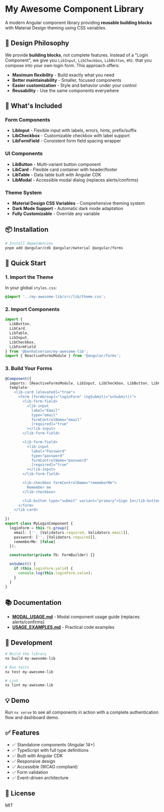 # My Awesome Component Library

A modern Angular component library providing **reusable building blocks** with Material Design theming using CSS variables.

## 🎨 Design Philosophy

We provide **building blocks**, not complete features. Instead of a "Login Component", we give you `LibInput`, `LibCheckbox`, `LibButton`, etc. that you compose into your own login form. This approach offers:

- **Maximum flexibility** - Build exactly what you need
- **Better maintainability** - Smaller, focused components
- **Easier customization** - Style and behavior under your control
- **Reusability** - Use the same components everywhere

## 🎯 What's Included

### Form Components
- **LibInput** - Flexible input with labels, errors, hints, prefix/suffix
- **LibCheckbox** - Customizable checkbox with label support
- **LibFormField** - Consistent form field spacing wrapper

### UI Components
- **LibButton** - Multi-variant button component
- **LibCard** - Flexible card container with header/footer
- **LibTable** - Data table built with Angular CDK
- **LibModal** - Accessible modal dialog (replaces alerts/confirms)

### Theme System
- **Material Design CSS Variables** - Comprehensive theming system
- **Dark Mode Support** - Automatic dark mode adaptation
- **Fully Customizable** - Override any variable

## 📦 Installation

```bash
# Install dependencies
pnpm add @angular/cdk @angular/material @angular/forms
```

## 🚀 Quick Start

### 1. Import the Theme

In your global `styles.css`:

```css
@import '../my-awesome-lib/src/lib/theme.css';
```

### 2. Import Components

```typescript
import { 
  LibButton, 
  LibCard, 
  LibTable,
  LibInput,
  LibCheckbox,
  LibFormField
} from '@benhalverson/my-awesome-lib';
import { ReactiveFormsModule } from '@angular/forms';
```

### 3. Build Your Forms

```typescript
@Component({
  imports: [ReactiveFormsModule, LibInput, LibCheckbox, LibButton, LibCard],
  template: `
    <lib-card [elevated]="true">
      <form [formGroup]="loginForm" (ngSubmit)="onSubmit()">
        <lib-form-field>
          <lib-input
            label="Email"
            type="email"
            formControlName="email"
            [required]="true"
          ></lib-input>
        </lib-form-field>

        <lib-form-field>
          <lib-input
            label="Password"
            type="password"
            formControlName="password"
            [required]="true"
          ></lib-input>
        </lib-form-field>

        <lib-checkbox formControlName="rememberMe">
          Remember me
        </lib-checkbox>

        <lib-button type="submit" variant="primary">Sign In</lib-button>
      </form>
    </lib-card>
  `
})
export class MyLoginComponent {
  loginForm = this.fb.group({
    email: ['', [Validators.required, Validators.email]],
    password: ['', [Validators.required]],
    rememberMe: [false]
  });

  constructor(private fb: FormBuilder) {}

  onSubmit() {
    if (this.loginForm.valid) {
      console.log(this.loginForm.value);
    }
  }
}
```

## 📚 Documentation

- **[MODAL_USAGE.md](../MODAL_USAGE.md)** - Modal component usage guide (replaces alerts/confirms)
- **[USAGE_EXAMPLES.md](./USAGE_EXAMPLES.md)** - Practical code examples

## 🔧 Development

```bash
# Build the library
nx build my-awesome-lib

# Run tests
nx test my-awesome-lib

# Lint
nx lint my-awesome-lib
```

## 💡 Demo

Run `nx serve` to see all components in action with a complete authentication flow and dashboard demo.

## ✅ Features

- ✅ Standalone components (Angular 14+)
- ✅ TypeScript with full type definitions
- ✅ Built with Angular CDK
- ✅ Responsive design
- ✅ Accessible (WCAG compliant)
- ✅ Form validation
- ✅ Event-driven architecture

## 📄 License

MIT
